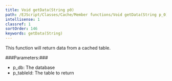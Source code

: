 ```yaml
---
title: Void getData(String p0)
path: /EJScript/Classes/Cache/Member functions/Void getData(String p_0)
intellisense: 1
classref: 1
sortOrder: 146
keywords: getData(String)
---
```


This function will return data from a cached table.



###Parameters:###


 - p\_db: The database
 - p\_tableId: The table to return


